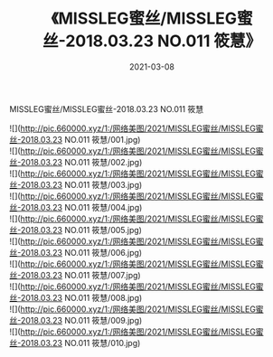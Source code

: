 ﻿---
layout: post
title:  《MISSLEG蜜丝/MISSLEG蜜丝-2018.03.23 NO.011 筱慧》
date:   2021-03-08
img: http://pic.660000.xyz/1:/网络美图/2021/MISSLEG蜜丝/MISSLEG蜜丝-2018.03.23 NO.011 筱慧/000.jpg
categories: [美女, 清纯, 唯美]
---

MISSLEG蜜丝/MISSLEG蜜丝-2018.03.23 NO.011 筱慧

 ![](http://pic.660000.xyz/1:/网络美图/2021/MISSLEG蜜丝/MISSLEG蜜丝-2018.03.23 NO.011 筱慧/001.jpg) <br>![](http://pic.660000.xyz/1:/网络美图/2021/MISSLEG蜜丝/MISSLEG蜜丝-2018.03.23 NO.011 筱慧/002.jpg) <br>![](http://pic.660000.xyz/1:/网络美图/2021/MISSLEG蜜丝/MISSLEG蜜丝-2018.03.23 NO.011 筱慧/003.jpg) <br>![](http://pic.660000.xyz/1:/网络美图/2021/MISSLEG蜜丝/MISSLEG蜜丝-2018.03.23 NO.011 筱慧/004.jpg) <br>![](http://pic.660000.xyz/1:/网络美图/2021/MISSLEG蜜丝/MISSLEG蜜丝-2018.03.23 NO.011 筱慧/005.jpg) <br>![](http://pic.660000.xyz/1:/网络美图/2021/MISSLEG蜜丝/MISSLEG蜜丝-2018.03.23 NO.011 筱慧/006.jpg) <br>![](http://pic.660000.xyz/1:/网络美图/2021/MISSLEG蜜丝/MISSLEG蜜丝-2018.03.23 NO.011 筱慧/007.jpg) <br>![](http://pic.660000.xyz/1:/网络美图/2021/MISSLEG蜜丝/MISSLEG蜜丝-2018.03.23 NO.011 筱慧/008.jpg) <br>![](http://pic.660000.xyz/1:/网络美图/2021/MISSLEG蜜丝/MISSLEG蜜丝-2018.03.23 NO.011 筱慧/009.jpg) <br>![](http://pic.660000.xyz/1:/网络美图/2021/MISSLEG蜜丝/MISSLEG蜜丝-2018.03.23 NO.011 筱慧/010.jpg) <br>